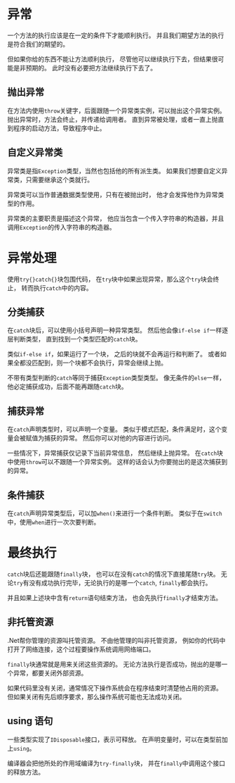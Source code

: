 ﻿# 异常
一个方法的执行应该是在一定的条件下才能顺利执行。
并且我们期望方法的执行是符合我们的期望的。

但如果你给的东西不能让方法顺利执行，
尽管他可以继续执行下去，但结果很可能是非预期的。
此时没有必要把方法继续执行下去了。
## 抛出异常
在方法内使用`throw`关键字，后面跟随一个异常类实例，可以抛出这个异常实例。
抛出异常时，方法会终止，并传递给调用者。
直到异常被处理，或者一直上抛直到程序的启动方法，导致程序中止。

## 自定义异常类
异常类是指`Exception`类型，当然也包括他的所有派生类。
如果我们想要自定义异常类，只需要继承这个类就行。

异常类可以当作普通数据类型使用，只有在被抛出时，
他才会发挥他作为异常类型的作用。

异常类的主要职责是描述这个异常，
他应当包含一个传入字符串的构造器，并且调用`Exception`的传入字符串的构造器。

# 异常处理
使用`try{}catch{}`块包围代码，
在`try`块中如果出现异常，那么这个`try`块会终止，
转而执行`catch`中的内容。

## 分类捕获
在`catch`块后，可以使用小括号声明一种异常类型。
然后他会像`if-else if`一样逐层判断类型，
直到找到一个类型匹配的`catch`块。

类似`if-else if`，如果运行了一个块，
之后的块就不会再运行和判断了。
或者如果全都没匹配到，则一个块都不会执行，异常会继续上抛。

不带有类型判断的`catch`等同于捕获`Exception`类型类型。
像无条件的`else`一样，他必定捕获成功，后面不能再跟随`catch`块。

## 捕获异常
在`catch`声明类型时，可以声明一个变量。
类似于模式匹配，条件满足时，这个变量会被赋值为捕获的异常。
然后你可以对他的内容进行访问。

一些情况下，异常捕获仅记录下当前异常信息，
然后继续上抛异常。
在`catch`块中使用`throw`可以不跟随一个异常实例。
这样的话会认为你要抛出的是这次捕获到的异常。

## 条件捕获
在`catch`声明异常类型后，可以加`when()`来进行一个条件判断。
类似于在`switch`中，使用`when`进行一次次要判断。

# 最终执行
`catch`块后还能跟随`finally`块，
也可以在没有`catch`的情况下直接尾随`try`块。
无论`try`有没有成功执行完毕，无论执行的是哪一个`catch`,
`finally`都会执行。

并且如果上述块中含有`return`语句结束方法，
也会先执行`finally`才结束方法。

## 非托管资源
.Net帮你管理的资源叫托管资源。
不由他管理的叫非托管资源，
例如你的代码中打开了网络连接，这个过程要操作系统调用网络端口。

`finally`块通常就是用来关闭这些资源的。
无论方法执行是否成功，抛出的是哪一个异常，都要关闭外部资源。

如果代码里没有关闭，通常情况下操作系统会在程序结束时清楚他占用的资源。
但如果关闭有先后顺序要求，那么操作系统可能也无法成功关闭。

## using 语句
一些类型实现了`IDisposable`接口，表示可释放。
在声明变量时，可以在类型前加上`using`。

编译器会把他所处的作用域编译为`try-finally`块，
并在`finally`中调用这个接口的释放方法。
